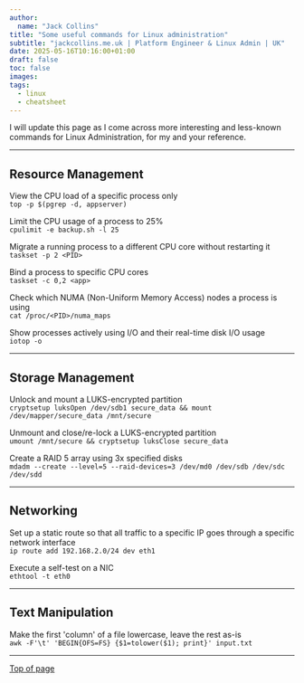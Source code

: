```yaml
---
author:
  name: "Jack Collins"
title: "Some useful commands for Linux administration"
subtitle: "jackcollins.me.uk | Platform Engineer & Linux Admin | UK"
date: 2025-05-16T10:16:00+01:00
draft: false
toc: false
images:
tags:
  - linux
  - cheatsheet
---
```


I will update this page as I come across more interesting and less-known commands for Linux Administration, for my and your reference.

---

## Resource Management

View the CPU load of a specific process only  
`top -p $(pgrep -d, appserver)`

Limit the CPU usage of a process to 25%  
`cpulimit -e backup.sh -l 25`

Migrate a running process to a different CPU core without restarting it  
`taskset -p 2 <PID>`

Bind a process to specific CPU cores  
`taskset -c 0,2 <app>`

Check which NUMA (Non-Uniform Memory Access) nodes a process is using  
`cat /proc/<PID>/numa_maps`

Show processes actively using I/O and their real-time disk I/O usage  
`iotop -o`

---

## Storage Management

Unlock and mount a LUKS-encrypted partition  
`cryptsetup luksOpen /dev/sdb1 secure_data && mount /dev/mapper/secure_data /mnt/secure`

Unmount and close/re-lock a LUKS-encrypted partition  
`umount /mnt/secure && cryptsetup luksClose secure_data`

Create a RAID 5 array using 3x specified disks  
`mdadm --create --level=5 --raid-devices=3 /dev/md0 /dev/sdb /dev/sdc /dev/sdd`

---

## Networking

Set up a static route so that all traffic to a specific IP goes through a specific network interface  
`ip route add 192.168.2.0/24 dev eth1`

Execute a self-test on a NIC  
`ethtool -t eth0`

---

## Text Manipulation

Make the first 'column' of a file lowercase, leave the rest as-is  
`awk -F'\t' 'BEGIN{OFS=FS} {$1=tolower($1); print}' input.txt`

---

[Top of page](#top)